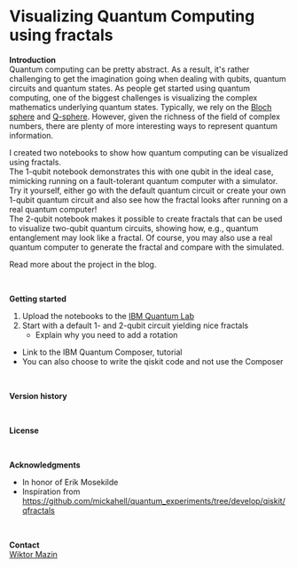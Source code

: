# Visualizing Quantum Computing using fractals

**Introduction**
<br />
Quantum computing can be pretty abstract. As a result, it's rather challenging to get the imagination going when dealing with qubits, quantum circuits and quantum states. As people get started using quantum computing, one of the biggest challenges is visualizing the complex mathematics underlying quantum states. Typically, we rely on the [Bloch sphere](https://qiskit.org/textbook/ch-states/representing-qubit-states.html#bloch-sphere) and [Q-sphere](https://quantum-computing.ibm.com/composer/docs/iqx/visualizations#q-sphere-view). However, given the richness of the field of complex numbers, there are plenty of more interesting ways to represent quantum information.
<br />

I created two notebooks to show how quantum computing can be visualized using fractals. <br />
The 1-qubit notebook demonstrates this with one qubit in the ideal case, mimicking running on a fault-tolerant quantum computer with a simulator. Try it yourself, either go with the default quantum circuit or create your own 1-qubit quantum circuit and also see how the fractal looks after running on a real quantum computer! <br />
The 2-qubit notebook makes it possible to create fractals that can be used to visualize two-qubit quantum circuits, showing how, e.g., quantum entanglement may look like a fractal. Of course, you may also use a real quantum computer to generate the fractal and compare with the simulated.

Read more about the project in the blog<link>.
  
<br />

**Getting started**
1. Upload the notebooks to the [IBM Quantum Lab](https://quantum-computing.ibm.com/) 
2. Start with a default 1- and 2-qubit circuit yielding nice fractals
    - Explain why you need to add a rotation 
 - Link to the IBM Quantum Composer, tutorial
 - You can also choose to write the qiskit code and not use the Composer

<br />

**Version history**

<br />

**License**

<br />

**Acknowledgments**
  - In honor of Erik Mosekilde
  - Inspiration from https://github.com/mickahell/quantum_experiments/tree/develop/qiskit/qfractals

<br />

**Contact**
<br />
[Wiktor Mazin](https://www.linkedin.com/in/wiktor-mazin-phd-mmt-062321/)
